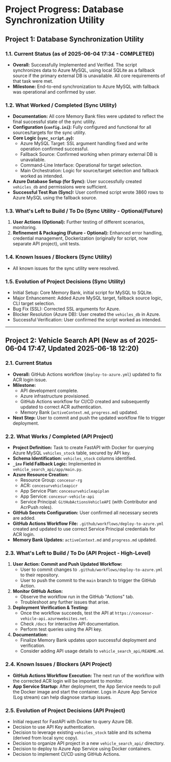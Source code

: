 # Project Progress: Database Synchronization Utility

## Project 1: Database Synchronization Utility

### 1.1. Current Status (as of 2025-06-04 17:34 - COMPLETED)

-   **Overall:** Successfully Implemented and Verified. The script synchronizes data to Azure MySQL, using local SQLite as a fallback source if the primary external DB is unavailable. All core requirements of that task were met.
-   **Milestone:** End-to-end synchronization to Azure MySQL with fallback was operational and confirmed by user.

### 1.2. What Worked / Completed (Sync Utility)

-   **Documentation:** All core Memory Bank files were updated to reflect the final successful state of the sync utility.
-   **Configuration (`config.ini`):** Fully configured and functional for all sources/targets for the sync utility.
-   **Core Logic (`sync_script.py`):**
    -   Azure MySQL Target: SSL argument handling fixed and write operation confirmed successful.
    -   Fallback Source: Confirmed working when primary external DB is unavailable.
    -   Command-Line Interface: Operational for target selection.
    -   Main Orchestration: Logic for source/target selection and fallback worked as intended.
-   **Azure Database Setup (for Sync):** User successfully created `vehicles_db` and permissions were sufficient.
-   **Successful Test Run (Sync):** User confirmed script wrote 3860 rows to Azure MySQL using the fallback source.

### 1.3. What's Left to Build / To Do (Sync Utility - Optional/Future)

1.  **User Actions (Optional):** Further testing of different scenarios, monitoring.
2.  **Refinement & Packaging (Future - Optional):** Enhanced error handling, credential management, Dockerization (originally for script, now separate API project), unit tests.

### 1.4. Known Issues / Blockers (Sync Utility)

-   All known issues for the sync utility were resolved.

### 1.5. Evolution of Project Decisions (Sync Utility)

-   Initial Setup: Core Memory Bank, initial script for MySQL to SQLite.
-   Major Enhancement: Added Azure MySQL target, fallback source logic, CLI target selection.
-   Bug Fix (SSL): Corrected SSL arguments for Azure.
-   Blocker Resolution (Azure DB): User created the `vehicles_db` in Azure.
-   Successful Verification: User confirmed the script worked as intended.

---

## Project 2: Vehicle Search API (New as of 2025-06-04 17:47, Updated 2025-06-18 12:20)

### 2.1. Current Status

-   **Overall:** GitHub Actions workflow (`deploy-to-azure.yml`) updated to fix ACR login issue.
-   **Milestone:**
    -   API development complete.
    -   Azure infrastructure provisioned.
    -   GitHub Actions workflow for CI/CD created and subsequently updated to correct ACR authentication.
    -   Memory Bank (`activeContext.md`, `progress.md`) updated.
-   **Next Step:** User to commit and push the updated workflow file to trigger deployment.

### 2.2. What Works / Completed (API Project)

-   **Project Definition:** Task to create FastAPI with Docker for querying Azure MySQL `vehicles_stock` table, secured by API key.
-   **Schema Identification:** `vehicles_stock` columns identified.
-   **`_inv` Field Fallback Logic:** Implemented in `vehicle_search_api/app/main.py`.
-   **Azure Resource Creation:**
    -   Resource Group: `concesur-rg`
    -   ACR: `concesurvehicleapicr`
    -   App Service Plan: `concesurvehicleapiplan`
    -   App Service: `concesur-vehicle-api`
    -   Service Principal: `GitHubActionsVehicleAPI` (with Contributor and AcrPush roles).
-   **GitHub Secrets Configuration:** User confirmed all necessary secrets are added.
-   **GitHub Actions Workflow File:** `.github/workflows/deploy-to-azure.yml` created and updated to use correct Service Principal credentials for ACR login.
-   **Memory Bank Updates:** `activeContext.md` and `progress.md` updated.


### 2.3. What's Left to Build / To Do (API Project - High-Level)

1.  **User Action: Commit and Push Updated Workflow:**
    -   User to commit changes to `.github/workflows/deploy-to-azure.yml` to their repository.
    -   User to push the commit to the `main` branch to trigger the GitHub Action.
2.  **Monitor GitHub Action:**
    -   Observe the workflow run in the GitHub "Actions" tab.
    -   Troubleshoot any further issues that arise.
3.  **Deployment Verification & Testing:**
    -   Once the workflow succeeds, test the API at `https://concesur-vehicle-api.azurewebsites.net`.
    -   Check `/docs` for interactive API documentation.
    -   Perform test queries using the API key.
4.  **Documentation:**
    -   Finalize Memory Bank updates upon successful deployment and verification.
    -   Consider adding API usage details to `vehicle_search_api/README.md`.

### 2.4. Known Issues / Blockers (API Project)

-   **GitHub Actions Workflow Execution:** The next run of the workflow with the corrected ACR login will be important to monitor.
-   **App Service Startup:** After deployment, the App Service needs to pull the Docker image and start the container. Logs in Azure App Service (Log stream) can help diagnose startup issues.

### 2.5. Evolution of Project Decisions (API Project)

-   Initial request for FastAPI with Docker to query Azure DB.
-   Decision to use API Key authentication.
-   Decision to leverage existing `vehicles_stock` table and its schema (derived from local sync copy).
-   Decision to organize API project in a new `vehicle_search_api/` directory.
-   Decision to deploy to Azure App Service using Docker containers.
-   Decision to implement CI/CD using GitHub Actions.
